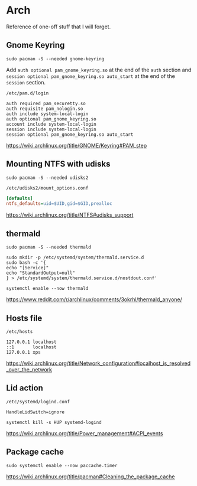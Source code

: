 # Arch

Reference of one-off stuff that I will forget.

## Gnome Keyring

```shell
sudo pacman -S --needed gnome-keyring
```

Add `auth optional pam_gnome_keyring.so` at the end of the `auth` section and
`session optional pam_gnome_keyring.so auto_start` at the end of the `session` section.

```text
/etc/pam.d/login
```

```text
auth required pam_securetty.so
auth requisite pam_nologin.so
auth include system-local-login
auth optional pam_gnome_keyring.so
account include system-local-login
session include system-local-login
session optional pam_gnome_keyring.so auto_start
```

<https://wiki.archlinux.org/title/GNOME/Keyring#PAM_step>

## Mounting NTFS with udisks

```shell
sudo pacman -S --needed udisks2
```

```text
/etc/udisks2/mount_options.conf
```

```ini
[defaults]
ntfs_defaults=uid=$UID,gid=$GID,prealloc
```

<https://wiki.archlinux.org/title/NTFS#udisks_support>

## thermald

```shell
sudo pacman -S --needed thermald
```

```shell
sudo mkdir -p /etc/systemd/system/thermald.service.d
sudo bash -c '{
echo "[Service]"
echo "StandardOutput=null"
} > /etc/systemd/system/thermald.service.d/nostdout.conf'
```

```shell
systemctl enable --now thermald
```

<https://www.reddit.com/r/archlinux/comments/3okrhl/thermald_anyone/>

## Hosts file

```text
/etc/hosts
```

```text
127.0.0.1 localhost
::1       localhost
127.0.0.1 xps
```

<https://wiki.archlinux.org/title/Network_configuration#localhost_is_resolved_over_the_network>

## Lid action

```text
/etc/systemd/logind.conf
```

```text
HandleLidSwitch=ignore
```

```shell
systemctl kill -s HUP systemd-logind
```

<https://wiki.archlinux.org/title/Power_management#ACPI_events>

## Package cache

```shell
sudo systemctl enable --now paccache.timer
```

<https://wiki.archlinux.org/title/pacman#Cleaning_the_package_cache>
